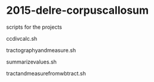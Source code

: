 # 2015-delre-corpuscallosum

scripts for the projects

ccdivcalc.sh

tractographyandmeasure.sh

summarizevalues.sh

tractandmeasurefromwbtract.sh
